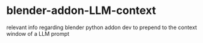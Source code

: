 # blender-addon-LLM-context
relevant info regarding blender python addon dev to prepend to the context window of a LLM prompt
